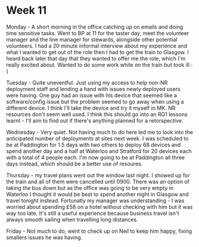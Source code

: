 # Week 11

Monday - A short morning in the office catching up on emails and doing time sensitive tasks. Went to BP at 11 for the taster day, meet the volunteer manager and the line manager for stewards, alongside other potential volunteers. I had a 20 minute informal interview about my experience and what I wanted to get out of the role then I had to get the train to Glasgow.
I heard back later that day that they wanted to offer me the role, which I'm really excited about.
Wanted to do some work while on the train but took ill :(

Tuesday - Quite uneventful. Just using my access to help non-NR deployment staff and lending a hand with issues newly deployed users were having. One guy had an issue with his device that seemed like a software/config issue but the problem seemed to go away when using a different device. I think I'll take the device and try it myself in MK.
NR resources don't seem well used. I think this should go into an RG1 lessons learnt - I'll aim to find out if there's anything planned for a retorspective.

Wednesday - Very quiet. Not having much to do here led me to look into the anticipated number of deployments at sites next week. I was scheduled to be at Paddington for 1.5 days with two others to deploy 68 devices and spend another day and a half at Waterloo and Stratford for 20 devices each with a total of 4 people each. I'm now going to be at Paddington all three days instead, which should be a better use of resoures.

Thursday - my travel plans went out the window last night. I showed up for the train and all of them were cancelled until 0900. There was an option of taking the bus down but as the office was going to be very empty in Waterloo I thought it would be best to spend another night in Glasgow and travel tonight instead.
Fortunatly my manager was understanding - I was worried about spending £58 on a hotel without checking with him but it was way too late.
It's still a useful experience because business travel isn't always smooth sailing when travelling long distances.

Friday - Not much to do, went to check up on Neil to keep him happy, fixing smallers issues he was having.